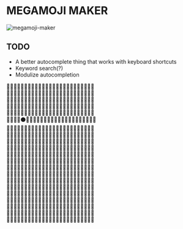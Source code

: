 # MEGAMOJI MAKER

![megamoji-maker](https://f.cloud.github.com/assets/1153134/1647961/f8fb6ea0-595e-11e3-8082-05973ab2c5c8.gif)

## TODO

- A better autocomplete thing that works with keyboard shortcuts
- Keyword search(?)
- Modulize autocompletion

:leaves::leaves::leaves::leaves::leaves::leaves::leaves::leaves::leaves::leaves::leaves::leaves::leaves::leaves::leaves::leaves::leaves::leaves::leaves::leaves::leaves::leaves::leaves::leaves::leaves:<br />
:leaves::leaves::leaves::leaves::leaves::leaves::leaves::leaves::sheep::sheep::leaves::leaves::leaves::leaves::leaves::leaves::leaves::leaves::leaves::leaves::leaves::leaves::leaves::leaves::leaves:<br />
:leaves::leaves::leaves::leaves::leaves::leaves::leaves::sheep::sheep::sheep::sheep::leaves::leaves::leaves::leaves::leaves::leaves::leaves::leaves::leaves::leaves::leaves::leaves::leaves::leaves:<br />
:leaves::leaves::leaves::thought_balloon::thought_balloon::thought_balloon::thought_balloon::sheep::sheep::sheep::sheep::sheep::sheep::leaves::leaves::leaves::leaves::leaves::leaves::leaves::leaves::leaves::leaves::leaves::leaves:<br />
:leaves::leaves::thought_balloon::thought_balloon::thought_balloon::thought_balloon::thought_balloon::thought_balloon::thought_balloon::thought_balloon::sheep::sheep::sheep::leaves::leaves::leaves::leaves::leaves::leaves::leaves::leaves::leaves::leaves::leaves::leaves:<br />
:leaves::leaves::thought_balloon::thought_balloon::black_circle::thought_balloon::thought_balloon::thought_balloon::thought_balloon::thought_balloon::sheep::sheep::sheep::leaves::leaves::thought_balloon::thought_balloon::thought_balloon::thought_balloon::thought_balloon::thought_balloon::leaves::leaves::leaves::leaves:<br />
:leaves::thought_balloon::thought_balloon::thought_balloon::thought_balloon::thought_balloon::thought_balloon::thought_balloon::thought_balloon::thought_balloon::sheep::sheep::sheep::thought_balloon::thought_balloon::thought_balloon::thought_balloon::thought_balloon::thought_balloon::thought_balloon::thought_balloon::thought_balloon::leaves::leaves::leaves:<br />
:leaves::thought_balloon::thought_balloon::thought_balloon::thought_balloon::thought_balloon::sheep::thought_balloon::thought_balloon::sheep::sheep::sheep::thought_balloon::thought_balloon::thought_balloon::thought_balloon::thought_balloon::thought_balloon::thought_balloon::thought_balloon::thought_balloon::thought_balloon::thought_balloon::thought_balloon::leaves:<br />
:leaves::leaves::thought_balloon::thought_balloon::thought_balloon::thought_balloon::thought_balloon::sheep::sheep::sheep::sheep::thought_balloon::thought_balloon::thought_balloon::thought_balloon::thought_balloon::thought_balloon::thought_balloon::thought_balloon::thought_balloon::thought_balloon::thought_balloon::thought_balloon::thought_balloon::leaves:<br />
:leaves::leaves::leaves::leaves::thought_balloon::thought_balloon::thought_balloon::thought_balloon::sheep::sheep::thought_balloon::thought_balloon::thought_balloon::thought_balloon::thought_balloon::thought_balloon::thought_balloon::thought_balloon::thought_balloon::thought_balloon::thought_balloon::thought_balloon::thought_balloon::leaves::leaves:<br />
:leaves::leaves::leaves::leaves::thought_balloon::thought_balloon::thought_balloon::thought_balloon::thought_balloon::thought_balloon::thought_balloon::thought_balloon::thought_balloon::thought_balloon::thought_balloon::thought_balloon::thought_balloon::thought_balloon::thought_balloon::thought_balloon::thought_balloon::thought_balloon::thought_balloon::leaves::leaves:<br />
:leaves::leaves::leaves::leaves::thought_balloon::thought_balloon::thought_balloon::thought_balloon::thought_balloon::thought_balloon::thought_balloon::thought_balloon::thought_balloon::thought_balloon::thought_balloon::thought_balloon::thought_balloon::thought_balloon::thought_balloon::thought_balloon::thought_balloon::thought_balloon::thought_balloon::thought_balloon::leaves:<br />
:leaves::leaves::leaves::leaves::leaves::thought_balloon::thought_balloon::thought_balloon::thought_balloon::thought_balloon::thought_balloon::thought_balloon::thought_balloon::thought_balloon::thought_balloon::thought_balloon::thought_balloon::thought_balloon::thought_balloon::thought_balloon::thought_balloon::thought_balloon::thought_balloon::leaves::leaves:<br />
:leaves::leaves::leaves::leaves::leaves::leaves::thought_balloon::thought_balloon::thought_balloon::thought_balloon::thought_balloon::thought_balloon::thought_balloon::thought_balloon::thought_balloon::thought_balloon::thought_balloon::thought_balloon::thought_balloon::thought_balloon::thought_balloon::thought_balloon::thought_balloon::leaves::leaves:<br />
:leaves::leaves::leaves::leaves::leaves::leaves::thought_balloon::thought_balloon::thought_balloon::thought_balloon::thought_balloon::thought_balloon::thought_balloon::thought_balloon::thought_balloon::thought_balloon::thought_balloon::thought_balloon::thought_balloon::thought_balloon::thought_balloon::thought_balloon::thought_balloon::leaves::leaves:<br />
:leaves::leaves::leaves::leaves::leaves::leaves::leaves::thought_balloon::thought_balloon::thought_balloon::thought_balloon::thought_balloon::leaves::leaves::leaves::leaves::leaves::leaves::leaves::thought_balloon::thought_balloon::thought_balloon::thought_balloon::leaves::leaves:<br />
:leaves::leaves::leaves::leaves::leaves::leaves::leaves::leaves::thought_balloon::thought_balloon::thought_balloon::thought_balloon::leaves::leaves::leaves::leaves::leaves::leaves::leaves::leaves::thought_balloon::thought_balloon::leaves::leaves::leaves:<br />
:leaves::leaves::leaves::leaves::leaves::leaves::leaves::leaves::leaves::thought_balloon::thought_balloon::leaves::leaves::leaves::leaves::leaves::leaves::leaves::leaves::leaves::thought_balloon::thought_balloon::leaves::leaves::leaves:<br />
:leaves::leaves::leaves::leaves::leaves::leaves::leaves::leaves::leaves::thought_balloon::thought_balloon::leaves::leaves::leaves::leaves::leaves::leaves::leaves::leaves::leaves::thought_balloon::thought_balloon::leaves::leaves::leaves:<br />
:leaves::leaves::leaves::leaves::leaves::leaves::leaves::leaves::leaves::thought_balloon::leaves::leaves::leaves::leaves::leaves::leaves::leaves::leaves::leaves::leaves::leaves::thought_balloon::leaves::leaves::leaves:<br />
:leaves::leaves::leaves::leaves::leaves::leaves::leaves::leaves::leaves::leaves::leaves::leaves::leaves::leaves::leaves::leaves::leaves::leaves::leaves::leaves::leaves::leaves::leaves::leaves::leaves:
